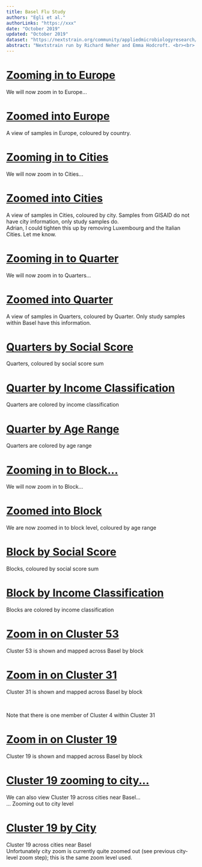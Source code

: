 ```yaml
---
title: Basel Flu Study
authors: "Egli et al."
authorLinks: "https://xxx"
date: "October 2019"
updated: "October 2019"
dataset: "https://nextstrain.org/community/appliedmicrobiologyresearch/Influenza-2016-2017/h3n2/ha?c=country&p=grid"
abstract: "Nextstrain run by Richard Neher and Emma Hodcroft. <br><br> This narrative illustrates some of the findings of Flu Basel."
---
```


# [Zooming in to Europe](https://nextstrain.org/community/appliedmicrobiologyresearch/Influenza-2016-2017/h3n2/ha?p=grid&d=tree,entropy&r=country_europe)

We will now zoom in to Europe...

# [Zoomed into Europe](https://nextstrain.org/community/appliedmicrobiologyresearch/Influenza-2016-2017/h3n2/ha?p=grid&r=country_europe)

A view of samples in Europe, coloured by country.

# [Zooming in to Cities](https://nextstrain.org/community/appliedmicrobiologyresearch/Influenza-2016-2017/h3n2/ha?c=city&p=grid&r=city&d=tree,entropy)

We will now zoom in to Cities...

# [Zoomed into Cities](https://nextstrain.org/community/appliedmicrobiologyresearch/Influenza-2016-2017/h3n2/ha?c=city&p=grid&r=city)

A view of samples in Cities, coloured by city. Samples from GISAID do not have city information, only study samples do.
<br>
Adrian, I could tighten this up by removing Luxembourg and the Italian Cities. Let me know.

# [Zooming in to Quarter](https://nextstrain.org/community/appliedmicrobiologyresearch/Influenza-2016-2017/h3n2/ha?c=quarter&p=grid&r=quarter&d=tree,entropy)

We will now zoom in to Quarters...

# [Zoomed into Quarter](https://nextstrain.org/community/appliedmicrobiologyresearch/Influenza-2016-2017/h3n2/ha?c=quarter&p=grid&r=quarter)

A view of samples in Quarters, coloured by Quarter. Only study samples within Basel have this information.

# [Quarters by Social Score](https://nextstrain.org/community/appliedmicrobiologyresearch/Influenza-2016-2017/h3n2/ha?c=Social_Score_sum&p=grid&r=quarter)

Quarters, coloured by social score sum

# [Quarter by Income Classification](https://nextstrain.org/community/appliedmicrobiologyresearch/Influenza-2016-2017/h3n2/ha?c=Reineinkommen_Klassizfiziert&p=grid&r=quarter)

Quarters are colored by income classification

# [Quarter by Age Range](https://nextstrain.org/community/appliedmicrobiologyresearch/Influenza-2016-2017/h3n2/ha?c=age_range1&p=grid&r=quarter)

Quarters are colored by age range

# [Zooming in to Block...](https://nextstrain.org/community/appliedmicrobiologyresearch/Influenza-2016-2017/h3n2/ha?c=age_range1&d=tree,entropy&r=block)

We will now zoom in to Block...

# [Zoomed into Block](https://nextstrain.org/community/appliedmicrobiologyresearch/Influenza-2016-2017/h3n2/ha?c=age_range1&r=block)

We are now zoomed in to block level, coloured by age range

# [Block by Social Score](https://nextstrain.org/community/appliedmicrobiologyresearch/Influenza-2016-2017/h3n2/ha?c=Social_Score_sum&p=grid&r=block)

Blocks, coloured by social score sum

# [Block by Income Classification](https://nextstrain.org/community/appliedmicrobiologyresearch/Influenza-2016-2017/h3n2/ha?c=Reineinkommen_Klassizfiziert&p=grid&r=block&clade=root)

Blocks are colored by income classification

# [Zoom in on Cluster 53](https://nextstrain.org/community/appliedmicrobiologyresearch/Influenza-2016-2017/h3n2/ha?c=zoom_cluster&clade=Cluster_53&p=grid&r=block)

Cluster 53 is shown and mapped across Basel by block

# [Zoom in on Cluster 31](https://nextstrain.org/community/appliedmicrobiologyresearch/Influenza-2016-2017/h3n2/ha?c=zoom_cluster&clade=Cluster_31&p=grid&r=block)

Cluster 31 is shown and mapped across Basel by block

<br>

Note that there is one member of Cluster 4 within Cluster 31

# [Zoom in on Cluster 19](https://nextstrain.org/community/appliedmicrobiologyresearch/Influenza-2016-2017/h3n2/ha?c=zoom_cluster&clade=Cluster_19&p=grid&r=block)

Cluster 19 is shown and mapped across Basel by block

# [Cluster 19 zooming to city...](https://nextstrain.org/community/appliedmicrobiologyresearch/Influenza-2016-2017/h3n2/ha?c=zoom_cluster&clade=Cluster_19&p=grid&r=city&d=tree,entropy)

We can also view Cluster 19 across cities near Basel...
<br>
... Zooming out to city level

# [Cluster 19 by City](https://nextstrain.org/community/appliedmicrobiologyresearch/Influenza-2016-2017/h3n2/ha?c=zoom_cluster&clade=Cluster_19&p=grid&r=city)

Cluster 19 across cities near Basel
<br>
Unfortunately city zoom is currently quite zoomed out (see previous city-level zoom step); this is the same zoom level used.